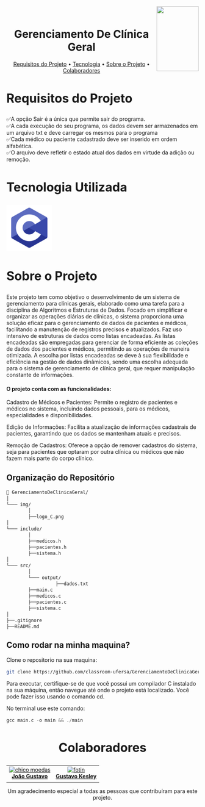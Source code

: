 <div>
  <div id="nav-bar">
    <img align="right" width="110" height="170" src="https://assecom.ufersa.edu.br/wp-content/uploads/sites/24/2014/09/PNG-bras%C3%A3o-Ufersa.png">
    <br>
    <h1 align="center" style="font-weight: bold;">Gerenciamento De Clínica Geral</h1>
    <p align="center">
        <a href="#requirements">Requisitos do Projeto</a> •
        <a href="#tech">Tecnologia</a> •
        <a href="#about">Sobre o Projeto</a> •
        <a href="#colab">Colaboradores</a> 
    </p>
  </div>

  <h2 id="requirements" style="font-weight: bold; font-size: 2rem">Requisitos do Projeto</h2>
  <div>
    ✅A opção Sair é a única que permite sair do programa.</br>
    ✅A cada execução do seu programa, os dados devem ser armazenados em um arquivo txt e deve carregar os mesmos para o programa</br>
    ✅Cada médico ou paciente cadastrado deve ser inserido em ordem alfabética.</br>
    ✅O arquivo deve refletir o estado atual dos dados em virtude da adição ou remoção.</br>
  </div>

  <div>
    <h2 id="tech" style="font-weight: bold; font-size: 2rem">Tecnologia Utilizada</h2>
    <img width="120" height="120" alt="C" src="img/logo_C.png"/>
  </div>

  <h2 id="about" style="font-weight: bold; font-size: 2rem">Sobre o Projeto</h2>

  Este projeto tem como objetivo o desenvolvimento de um sistema de gerenciamento para clínicas gerais, elaborado como uma tarefa para a disciplina de Algoritmos e Estruturas de Dados. Focado em simplificar e organizar as operações diárias de clínicas, o sistema proporciona uma solução eficaz para o gerenciamento de dados de pacientes e médicos, facilitando a manutenção de registros precisos e atualizados. Faz uso intensivo de estruturas de dados como listas encadeadas. As listas encadeadas são empregadas para gerenciar de forma eficiente as coleções de dados dos pacientes e médicos, permitindo as operações de maneira otimizada. A escolha por listas encadeadas se deve à sua flexibilidade e eficiência na gestão de dados dinâmicos, sendo uma escolha adequada para o sistema de gerenciamento de clínica geral, que requer manipulação constante de informações.

  #### O projeto conta com as funcionalidades:

  Cadastro de Médicos e Pacientes: Permite o registro de pacientes e médicos no sistema, incluindo dados pessoais, para os médicos, especialidades e disponibilidades.

  Edição de Informações: Facilita a atualização de informações cadastrais de pacientes, garantindo que os dados se mantenham atuais e precisos.

  Remoção de Cadastros: Oferece a opção de remover cadastros do sistema, seja para pacientes que optaram por outra clínica ou médicos que não fazem mais parte do corpo clínico.

  ## Organização do Repositório

  ``` 
  📁 GerenciamentoDeClinicaGeral/
  │
  └─── img/
          │
          ├──logo_C.png
  │
  └─── include/
          │
          ├──medicos.h
          ├──pacientes.h
          ├──sistema.h
  │
  └─── src/
          │
          └─── output/
                    ├──dados.txt
          ├──main.c
          ├──medicos.c
          ├──pacientes.c
          ├──sistema.c
  │
  ├──.gitignore
  ├──README.md
  ```

  ## Como rodar na minha maquina?

  

  Clone o repositorio na sua maquina:

  ```bash
  git clone https://github.com/classroom-ufersa/GerenciamentoDeClinicaGeral.git
  ```

  Para executar, certifique-se de que você possui um compilador C instalado na sua máquina, então navegue até onde o projeto está localizado. Você pode fazer isso usando o comando cd. 
  
  No terminal use este comando:

  ```c
  gcc main.c -o main && ./main
```

  <h2 id="colab" align="center" style="font-weight: bold; font-size: 2rem">Colaboradores</h2>
  <div align="center">
    <table>
      <tr>
        <td align="center">
          <a href="#">
            <img src="https://avatars.githubusercontent.com/u/111452823?v=4" width="100px;" alt="chico moedas"/><br>
            <sub>
              <a href="https://github.com/gusjjpv"><b>João Gustavo</b></a>
            </sub>
          </a>
        </td>
        <td align="center">
          <a href="#">
            <img src="https://avatars.githubusercontent.com/u/72459288?v=4" width="100px;" alt="fotin"/><br>
            <sub>
              <a href="https://github.com/gustavo-f0ntz"><b>Gustavo Kesley</b></a>
            </sub>
          </a>
        </td>
    </table>
    Um agradecimento especial a todas as pessoas que contribuíram para este projeto.
  </div>
</div>

